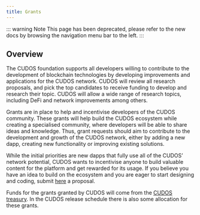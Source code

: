 ```yaml
---
title: Grants
---
```


::: warning Note
This page has been deprecated, please refer to the new docs by browsing the navigation menu bar to the left.
:::

## Overview

The CUDOS foundation supports all developers willing to contribute to the development of blockchain technologies by developing improvements and applications for the CUDOS network. CUDOS will review all research proposals, and pick the top candidates to receive funding to develop and research their topic. CUDOS will allow a wide range of research topics, including DeFi and network improvements among others.

Grants are in place to help and incentivise developers of the CUDOS community. These grants will help build the CUDOS ecosystem while creating a specialised community, where developers will be able to share ideas and knowledge. Thus, grant requests should aim to contribute to the development and growth of the CUDOS network, either by adding a new dapp, creating new functionality or improving existing solutions.

While the initial priorities are new dapps that fully use all of the CUDOS’ network potential, CUDOS wants to incentivise anyone to build valuable content for the platform and get rewarded for its usage. If you believe you have an idea to build on the ecosystem and you are eager to start designing and coding, submit [here](https://www.cudos.org/#contact-us) a proposal.

Funds for the grants granted by CUDOS will come from the [CUDOS treasury](/learn/#cudos-treasury). In the CUDOS release schedule there is also some allocation for these grants.
